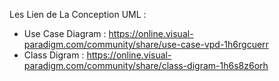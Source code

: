 Les Lien de La Conception UML :
- Use Case Diagram  : https://online.visual-paradigm.com/community/share/use-case-vpd-1h6rgcuerr
- Class Digram  : https://online.visual-paradigm.com/community/share/class-digram-1h6s8z6orh